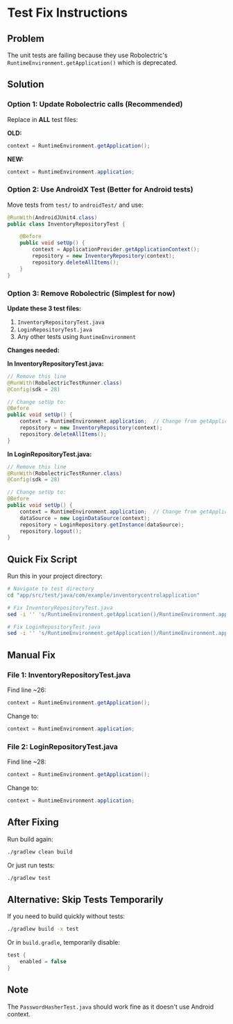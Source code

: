 # Test Fix Instructions

## Problem
The unit tests are failing because they use Robolectric's `RuntimeEnvironment.getApplication()` which is deprecated.

## Solution

### Option 1: Update Robolectric calls (Recommended)

Replace in **ALL** test files:

**OLD:**
```java
context = RuntimeEnvironment.getApplication();
```

**NEW:**
```java
context = RuntimeEnvironment.application;
```

### Option 2: Use AndroidX Test (Better for Android tests)

Move tests from `test/` to `androidTest/` and use:

```java
@RunWith(AndroidJUnit4.class)
public class InventoryRepositoryTest {

    @Before
    public void setUp() {
        context = ApplicationProvider.getApplicationContext();
        repository = new InventoryRepository(context);
        repository.deleteAllItems();
    }
}
```

### Option 3: Remove Robolectric (Simplest for now)

**Update these 3 test files:**

1. `InventoryRepositoryTest.java`
2. `LoginRepositoryTest.java`
3. Any other tests using `RuntimeEnvironment`

**Changes needed:**

**In InventoryRepositoryTest.java:**
```java
// Remove this line
@RunWith(RobolectricTestRunner.class)
@Config(sdk = 28)

// Change setUp to:
@Before
public void setUp() {
    context = RuntimeEnvironment.application;  // Change from getApplication()
    repository = new InventoryRepository(context);
    repository.deleteAllItems();
}
```

**In LoginRepositoryTest.java:**
```java
// Remove this line
@RunWith(RobolectricTestRunner.class)
@Config(sdk = 28)

// Change setUp to:
@Before
public void setUp() {
    context = RuntimeEnvironment.application;  // Change from getApplication()
    dataSource = new LoginDataSource(context);
    repository = LoginRepository.getInstance(dataSource);
    repository.logout();
}
```

## Quick Fix Script

Run this in your project directory:

```bash
# Navigate to test directory
cd "app/src/test/java/com/example/inventorycontrolapplication"

# Fix InventoryRepositoryTest.java
sed -i '' 's/RuntimeEnvironment.getApplication()/RuntimeEnvironment.application/g' InventoryRepositoryTest.java

# Fix LoginRepositoryTest.java
sed -i '' 's/RuntimeEnvironment.getApplication()/RuntimeEnvironment.application/g' LoginRepositoryTest.java
```

## Manual Fix

### File 1: InventoryRepositoryTest.java

Find line ~26:
```java
context = RuntimeEnvironment.getApplication();
```

Change to:
```java
context = RuntimeEnvironment.application;
```

### File 2: LoginRepositoryTest.java

Find line ~28:
```java
context = RuntimeEnvironment.getApplication();
```

Change to:
```java
context = RuntimeEnvironment.application;
```

## After Fixing

Run build again:
```bash
./gradlew clean build
```

Or just run tests:
```bash
./gradlew test
```

## Alternative: Skip Tests Temporarily

If you need to build quickly without tests:

```bash
./gradlew build -x test
```

Or in `build.gradle`, temporarily disable:
```gradle
test {
    enabled = false
}
```

## Note

The `PasswordHasherTest.java` should work fine as it doesn't use Android context.
